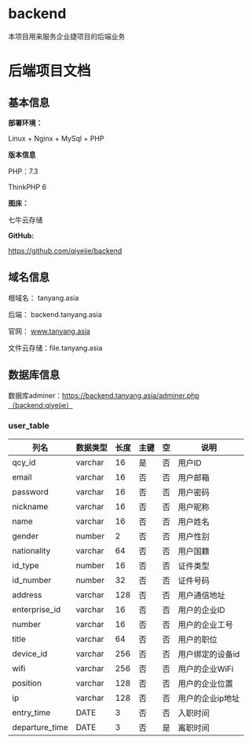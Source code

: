 # backend

本项目用来服务企业捷项目的后端业务

# 后端项目文档

## 基本信息

**部署环境：**

Linux + Nginx + MySql + PHP

**版本信息**

PHP：7.3

ThinkPHP 6

**图床：**

七牛云存储

**GitHub:**

https://github.com/qiyejie/backend

## 域名信息

根域名：        tanyang.asia

后端：            backend.tanyang.asia

官网：            www.tanyang.asia

文件云存储：file.tanyang.asia

## 数据库信息

数据库adminer：https://backend.tanyang.asia/adminer.php（backend:qiyejie）

### user_table

| 列名           | 数据类型 | 长度 | 主键 | 空   | 说明             |
| -------------- | -------- | ---- | ---- | ---- | ---------------- |
| qcy_id         | varchar  | 16   | 是   | 否   | 用户ID           |
| email          | varchar  | 16   | 否   | 否   | 用户邮箱         |
| password       | varchar  | 16   | 否   | 否   | 用户密码         |
| nickname       | varchar  | 16   | 否   | 否   | 用户昵称         |
| name           | varchar  | 16   | 否   | 否   | 用户姓名         |
| gender         | number   | 2    | 否   | 否   | 用户性别         |
| nationality    | varchar  | 64   | 否   | 否   | 用户国籍         |
| id_type        | number   | 16   | 否   | 否   | 证件类型         |
| id_number      | number   | 32   | 否   | 否   | 证件号码         |
| address        | varchar  | 128  | 否   | 否   | 用户通信地址     |
| enterprise_id  | varchar  | 16   | 否   | 否   | 用户的企业ID     |
| number         | varchar  | 16   | 否   | 否   | 用户的企业工号   |
| title          | varchar  | 64   | 否   | 否   | 用户的职位       |
| device_id      | varchar  | 256  | 否   | 否   | 用户绑定的设备id |
| wifi           | varchar  | 256  | 否   | 否   | 用户的企业WiFi   |
| position       | varchar  | 128  | 否   | 否   | 用户的企业位置   |
| ip             | varchar  | 128  | 否   | 否   | 用户的企业ip地址 |
| entry_time     | DATE     | 3    | 否   | 否   | 入职时间         |
| departure_time | DATE     | 3    | 否   | 是   | 离职时间         |









